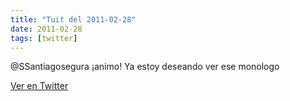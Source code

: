```yaml
---
title: "Tuit del 2011-02-28"
date: 2011-02-28
tags: [twitter]
---
```


@SSantiagosegura ¡animo! Ya estoy deseando ver ese monologo



[Ver en Twitter](https://twitter.com/i/web/status/42303793202868224)
